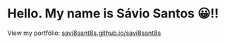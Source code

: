 # Hello. My name is Sávio Santos 😀!!
View my portfólio: [savi8sant8s.github.io/savi8sant8s](https://savi8sant8s.github.io/savi8sant8s)
